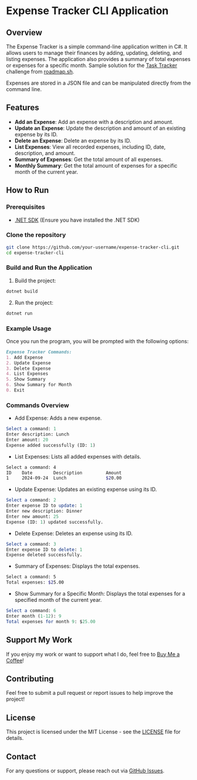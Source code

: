 # Expense Tracker CLI Application

## Overview
The Expense Tracker is a simple command-line application written in C#. It allows users to manage their finances by adding, updating, deleting, and listing expenses. The application also provides a summary of total expenses or expenses for a specific month. Sample solution for the [Task Tracker](https://roadmap.sh/projects/expense-tracker) challenge from [roadmap.sh](https://roadmap.sh/).

Expenses are stored in a JSON file and can be manipulated directly from the command line.

## Features
- **Add an Expense**: Add an expense with a description and amount.
- **Update an Expense**: Update the description and amount of an existing expense by its ID.
- **Delete an Expense**: Delete an expense by its ID.
- **List Expenses**: View all recorded expenses, including ID, date, description, and amount.
- **Summary of Expenses**: Get the total amount of all expenses.
- **Monthly Summary**: Get the total amount of expenses for a specific month of the current year.

## How to Run

### Prerequisites
- [.NET SDK](https://dotnet.microsoft.com/download/dotnet) (Ensure you have installed the .NET SDK)

### Clone the repository

```bash
git clone https://github.com/your-username/expense-tracker-cli.git
cd expense-tracker-cli
```

### Build and Run the Application

1. Build the project:

```bash
dotnet build
```
2. Run the project:
```bash
dotnet run
```

### Example Usage
Once you run the program, you will be prompted with the following options:

```markdown
Expense Tracker Commands:
1. Add Expense
2. Update Expense
3. Delete Expense
4. List Expenses
5. Show Summary
6. Show Summary for Month
0. Exit
```


### Commands Overview
- Add Expense: Adds a new expense.

```mathematica
Select a command: 1
Enter description: Lunch
Enter amount: 20
Expense added successfully (ID: 1)
```

- List Expenses: Lists all added expenses with details.

```bash
Select a command: 4
ID    Date        Description         Amount
1     2024-09-24  Lunch               $20.00
```

- Update Expense: Updates an existing expense using its ID.

```mathematica
Select a command: 2
Enter expense ID to update: 1
Enter new description: Dinner
Enter new amount: 25
Expense (ID: 1) updated successfully.
```

- Delete Expense: Deletes an expense using its ID.

```mathematica
Select a command: 3
Enter expense ID to delete: 1
Expense deleted successfully.
```

- Summary of Expenses: Displays the total expenses.

```bash
Select a command: 5
Total expenses: $25.00
```

- Show Summary for a Specific Month: Displays the total expenses for a specified month of the current year.

```mathematica
Select a command: 6
Enter month (1-12): 9
Total expenses for month 9: $25.00
```

## Support My Work
If you enjoy my work or want to support what I do, feel free to [Buy Me a Coffee](https://buymeacoffee.com/marvynharry)!

## Contributing
Feel free to submit a pull request or report issues to help improve the project!

## License
This project is licensed under the MIT License - see the [LICENSE](LICENSE) file for details.

## Contact
For any questions or support, please reach out via [GitHub Issues](https://github.com/MarvynHarry/expense-tracker/issues).
